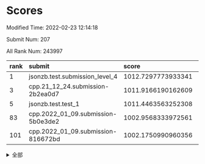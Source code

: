 # Scores

Modified Time: 2022-02-23 12:14:18

Submit Num: 207

All Rank Num: 243997

| rank |               submit               |       score        |       sigma        | pk_num |
| :--- | :--------------------------------- | :----------------- | :----------------- | :----- |
| 1    | jsonzb.test.submission_level_4     | 1012.7297773933341 | 0.7889427041545868 | 4712   |
| 3    | cpp.21_12_24.submission-2b2ea0d7   | 1011.9166190162609 | 0.7925582946532531 | 4710   |
| 5    | jsonzb.test.test_1                 | 1011.4463563252308 | 0.7944667729738711 | 4715   |
| 83   | cpp.2022_01_09.submission-5b0e3de2 | 1002.9568333972561 | 0.7137917140905696 | 4717   |
| 101  | cpp.2022_01_09.submission-816672bd | 1002.1750990960356 | 0.7136097310842067 | 4711   |


<details>
<summary>全部</summary>

| rank |                 submit                 |       score        |       sigma        | pk_num |
| :--- | :------------------------------------- | :----------------- | :----------------- | :----- |
| 1    | jsonzb.test.submission_level_4         | 1012.7297773933341 | 0.7889427041545868 | 4712   |
| 2    | gobigger.level_3.submission_level_3_24 | 1012.0635992764336 | 0.7605817370978359 | 4708   |
| 3    | cpp.21_12_24.submission-2b2ea0d7       | 1011.9166190162609 | 0.7925582946532531 | 4710   |
| 4    | gobigger.level_3.submission_level_3_8  | 1011.5397566897155 | 0.7836542570844944 | 4713   |
| 5    | jsonzb.test.test_1                     | 1011.4463563252308 | 0.7944667729738711 | 4715   |
| 6    | gobigger.level_3.submission_level_3_11 | 1011.4357764029422 | 0.7801182489731512 | 4714   |
| 7    | gobigger.level_3.submission_level_3_32 | 1011.143926886917  | 0.7641498154114758 | 4716   |
| 8    | gobigger.level_3.submission_level_3_13 | 1011.070562544221  | 0.7684085756882135 | 4717   |
| 9    | gobigger.level_3.submission_level_3_20 | 1010.9370826657638 | 0.7720838655534429 | 4713   |
| 10   | gobigger.level_3.submission_level_3_34 | 1010.9036362795522 | 0.7918267318071737 | 4717   |
| 11   | gobigger.level_3.submission_level_3_25 | 1010.8421506449598 | 0.7596619247728045 | 4715   |
| 12   | gobigger.level_3.submission_level_3_5  | 1010.8103342690064 | 0.766452988204708  | 4722   |
| 13   | gobigger.level_3.submission_level_3_3  | 1010.7754845710662 | 0.7392482077423341 | 4714   |
| 14   | gobigger.level_3.submission_level_3_26 | 1010.625313747859  | 0.7620238783266335 | 4716   |
| 15   | gobigger.level_3.submission_level_3_35 | 1010.6026753275686 | 0.7715288306717757 | 4718   |
| 16   | gobigger.level_3.submission_level_3_42 | 1010.5815912203793 | 0.7613572918915957 | 4713   |
| 17   | gobigger.level_3.submission_level_3_48 | 1010.5751316649413 | 0.7810929700811595 | 4718   |
| 18   | gobigger.level_3.submission_level_3_37 | 1010.5705505009748 | 0.7896986126970762 | 4710   |
| 19   | gobigger.level_3.submission_level_3_2  | 1010.3950459130537 | 0.7417677219051084 | 4714   |
| 20   | gobigger.level_3.submission_level_3_6  | 1010.3823405595244 | 0.7632299701609059 | 4715   |
| 21   | gobigger.level_3.submission_level_3_30 | 1010.3536199640802 | 0.8163175239855044 | 4714   |
| 22   | gobigger.level_3.submission_level_3_7  | 1010.3471035487304 | 0.7605189859988295 | 4717   |
| 23   | gobigger.level_3.submission_level_3_45 | 1010.3467325187852 | 0.7401028077403173 | 4716   |
| 24   | gobigger.level_3.submission_level_3_43 | 1010.2934010850317 | 0.759187235022655  | 4718   |
| 25   | gobigger.level_3.submission_level_3_16 | 1010.221158566389  | 0.7391902193559757 | 4716   |
| 26   | gobigger.level_3.submission_level_3_40 | 1010.1795371142118 | 0.753844439746032  | 4720   |
| 27   | gobigger.level_3.submission_level_3_36 | 1010.1380903819097 | 0.7469662496640272 | 4715   |
| 28   | gobigger.level_3.submission_level_3_21 | 1010.1135281305264 | 0.7393632675114353 | 4716   |
| 29   | gobigger.level_3.submission_level_3_14 | 1010.1107115807353 | 0.7639608838914689 | 4718   |
| 30   | gobigger.level_3.submission_level_3_41 | 1010.0000526578508 | 0.7681004494008302 | 4715   |
| 31   | gobigger.level_3.submission_level_3_0  | 1009.9510270044838 | 0.7558520553628607 | 4714   |
| 32   | gobigger.level_3.submission_level_3_15 | 1009.8583143831704 | 0.7539773174657765 | 4717   |
| 33   | gobigger.level_3.submission_level_3_27 | 1009.8335186467075 | 0.7647552554192003 | 4715   |
| 34   | gobigger.level_3.submission_level_3_39 | 1009.815699707204  | 0.7383085474024742 | 4713   |
| 35   | gobigger.level_3.submission_level_3_9  | 1009.8031148753682 | 0.7255398165241597 | 4717   |
| 36   | gobigger.level_3.submission_level_3_18 | 1009.7487829218728 | 0.7908631993783293 | 4714   |
| 37   | gobigger.level_3.submission_level_3_23 | 1009.7133899910095 | 0.7502713531088864 | 4712   |
| 38   | gobigger.level_3.submission_level_3_4  | 1009.7114062976219 | 0.7446200366539144 | 4713   |
| 39   | gobigger.level_3.submission_level_3_19 | 1009.5745007891836 | 0.7524000616632078 | 4712   |
| 40   | gobigger.level_3.submission_level_3_33 | 1009.5518408877668 | 0.7529093946793538 | 4717   |
| 41   | gobigger.level_3.submission_level_3_46 | 1009.5176813467606 | 0.7585883736786891 | 4713   |
| 42   | gobigger.level_3.submission_level_3_22 | 1009.4892719715078 | 0.7556998109780111 | 4715   |
| 43   | gobigger.level_3.submission_level_3_10 | 1009.2859293666312 | 0.7459608275930374 | 4717   |
| 44   | gobigger.level_3.submission_level_3_47 | 1009.2497486079212 | 0.7461063475535952 | 4708   |
| 45   | gobigger.level_3.submission_level_3_1  | 1009.2251483052125 | 0.7484453399708662 | 4712   |
| 46   | gobigger.level_3.submission_level_3_38 | 1009.216113417167  | 0.757287251449548  | 4715   |
| 47   | gobigger.level_3.submission_level_3_28 | 1009.2130463772079 | 0.7519704262463729 | 4715   |
| 48   | gobigger.level_3.submission_level_3_17 | 1009.1732240284316 | 0.746945109634764  | 4714   |
| 49   | gobigger.level_3.submission_level_3_44 | 1009.127944336721  | 0.7469960144276007 | 4718   |
| 50   | gobigger.level_3.submission_level_3_31 | 1008.9277276326694 | 0.7584576166495054 | 4714   |
| 51   | gobigger.level_3.submission_level_3_49 | 1008.7805818449107 | 0.7430597789286966 | 4716   |
| 52   | gobigger.level_3.submission_level_3_29 | 1008.6039991021448 | 0.7507538673028121 | 4711   |
| 53   | gobigger.level_3.submission_level_3_12 | 1008.5487328198997 | 0.7402949142184714 | 4713   |
| 54   | gobigger.level_1.submission_level_1_32 | 1006.0147406781879 | 0.7238736472779539 | 4717   |
| 55   | gobigger.level_1.submission_level_1_13 | 1005.6534913042659 | 0.7142123154770745 | 4718   |
| 56   | gobigger.level_1.submission_level_1_33 | 1004.7945589837386 | 0.7150825351683434 | 4715   |
| 57   | gobigger.level_1.submission_level_1_25 | 1004.1120754288363 | 0.7108983268899504 | 4716   |
| 58   | gobigger.level_1.submission_level_1_28 | 1004.0876747831768 | 0.7183395582888477 | 4709   |
| 59   | gobigger.level_1.submission_level_1_0  | 1003.9762638468075 | 0.7120204277595451 | 4713   |
| 60   | gobigger.level_1.submission_level_1_23 | 1003.9646428208728 | 0.7272742912318853 | 4710   |
| 61   | gobigger.level_1.submission_level_1_46 | 1003.8369804119492 | 0.719740271889341  | 4720   |
| 62   | gobigger.level_1.submission_level_1_44 | 1003.7383561178835 | 0.7156861162441406 | 4716   |
| 63   | gobigger.level_1.submission_level_1_6  | 1003.6936479528498 | 0.7147732632016236 | 4719   |
| 64   | gobigger.level_1.submission_level_1_5  | 1003.6922834289055 | 0.7269245333190619 | 4716   |
| 65   | gobigger.level_1.submission_level_1_27 | 1003.6658399466198 | 0.7116089558345403 | 4710   |
| 66   | gobigger.level_1.submission_level_1_2  | 1003.5999639855764 | 0.7140724630984755 | 4716   |
| 67   | gobigger.level_1.submission_level_1_26 | 1003.5868072945245 | 0.7111563400118014 | 4715   |
| 68   | gobigger.level_1.submission_level_1_24 | 1003.4512224567362 | 0.7215335782605978 | 4714   |
| 69   | gobigger.level_1.submission_level_1_49 | 1003.3944207799393 | 0.7173861444410345 | 4710   |
| 70   | gobigger.level_1.submission_level_1_34 | 1003.3758409861398 | 0.7257864973212411 | 4710   |
| 71   | gobigger.level_1.submission_level_1_20 | 1003.3682029256441 | 0.7282422875297033 | 4721   |
| 72   | gobigger.level_1.submission_level_1_1  | 1003.3559188510734 | 0.716279206661587  | 4716   |
| 73   | gobigger.level_1.submission_level_1_15 | 1003.3363424947036 | 0.7120534488936798 | 4715   |
| 74   | gobigger.level_1.submission_level_1_14 | 1003.3192541779227 | 0.7178252869250836 | 4718   |
| 75   | gobigger.level_1.submission_level_1_4  | 1003.2508409815798 | 0.7147453971008553 | 4712   |
| 76   | gobigger.level_1.submission_level_1_41 | 1003.22793777173   | 0.7200138006587586 | 4718   |
| 77   | gobigger.level_1.submission_level_1_36 | 1003.1629412144714 | 0.7157273798160902 | 4715   |
| 78   | gobigger.level_1.submission_level_1_3  | 1003.1538583954202 | 0.7111763693637487 | 4712   |
| 79   | gobigger.level_1.submission_level_1_39 | 1003.0637469903075 | 0.7206374574917449 | 4712   |
| 80   | gobigger.level_1.submission_level_1_29 | 1003.0609491541347 | 0.7099488959019904 | 4717   |
| 81   | gobigger.level_1.submission_level_1_37 | 1003.0060574863087 | 0.7258149360131699 | 4715   |
| 82   | gobigger.level_1.submission_level_1_7  | 1002.9937975253985 | 0.7163481288284846 | 4710   |
| 83   | cpp.2022_01_09.submission-5b0e3de2     | 1002.9568333972561 | 0.7137917140905696 | 4717   |
| 84   | gobigger.level_1.submission_level_1_22 | 1002.918617206908  | 0.712850064524089  | 4718   |
| 85   | gobigger.level_1.submission_level_1_47 | 1002.8807334601261 | 0.7212948008307446 | 4716   |
| 86   | gobigger.level_1.submission_level_1_11 | 1002.8653112276521 | 0.715716182995259  | 4714   |
| 87   | gobigger.level_1.submission_level_1_38 | 1002.8616483747363 | 0.7126856308393951 | 4714   |
| 88   | gobigger.level_1.submission_level_1_45 | 1002.824822302546  | 0.7142747301932135 | 4711   |
| 89   | gobigger.level_1.submission_level_1_12 | 1002.7621184944832 | 0.707783843255981  | 4711   |
| 90   | gobigger.level_1.submission_level_1_18 | 1002.7428913616494 | 0.7121825596118195 | 4715   |
| 91   | gobigger.level_1.submission_level_1_21 | 1002.7056660240373 | 0.7042184703268444 | 4711   |
| 92   | gobigger.level_1.submission_level_1_31 | 1002.6527831878603 | 0.7187453110829726 | 4713   |
| 93   | gobigger.level_1.submission_level_1_8  | 1002.6380755611085 | 0.703507695117127  | 4715   |
| 94   | gobigger.level_1.submission_level_1_43 | 1002.6341623470378 | 0.7126671292816041 | 4714   |
| 95   | gobigger.level_1.submission_level_1_40 | 1002.5268768790729 | 0.7281559235473692 | 4716   |
| 96   | gobigger.level_1.submission_level_1_19 | 1002.4493271280395 | 0.703360003333018  | 4713   |
| 97   | gobigger.level_1.submission_level_1_35 | 1002.3992987950656 | 0.7173589314330363 | 4715   |
| 98   | gobigger.level_1.submission_level_1_16 | 1002.3317082151766 | 0.7029114292609977 | 4716   |
| 99   | gobigger.level_1.submission_level_1_17 | 1002.3056080405646 | 0.7246046800087382 | 4714   |
| 100  | gobigger.level_1.submission_level_1_48 | 1002.2960362934224 | 0.7086906671684046 | 4719   |
| 101  | cpp.2022_01_09.submission-816672bd     | 1002.1750990960356 | 0.7136097310842067 | 4711   |
| 102  | gobigger.level_1.submission_level_1_9  | 1002.0353730489293 | 0.7114425576327698 | 4716   |
| 103  | gobigger.level_1.submission_level_1_10 | 1002.0325699122749 | 0.7085102547468723 | 4716   |
| 104  | gobigger.level_1.submission_level_1_30 | 1001.935728585702  | 0.7039682326867708 | 4715   |
| 105  | gobigger.level_1.submission_level_1_42 | 1001.6623456088184 | 0.7084464359507714 | 4724   |
| 106  | gobigger.random.submission_random_32   | 996.992155745987   | 0.7068492881123818 | 4715   |
| 107  | gobigger.random.submission_random_41   | 996.9518914697803  | 0.7141466420590779 | 4714   |
| 108  | gobigger.random.submission_random_27   | 996.8688496610382  | 0.7149150724273718 | 4716   |
| 109  | gobigger.random.submission_random_22   | 996.8671357103125  | 0.7093286363020826 | 4723   |
| 110  | gobigger.random.submission_random_14   | 996.8438102442991  | 0.7013832479020009 | 4715   |
| 111  | gobigger.random.submission_random_11   | 996.7914313956081  | 0.698030895521899  | 4718   |
| 112  | gobigger.random.submission_random_45   | 996.7893160391079  | 0.711840209486575  | 4714   |
| 113  | gobigger.random.submission_random_19   | 996.7632140906401  | 0.7027989985887285 | 4721   |
| 114  | gobigger.random.submission_random_12   | 996.7398267849887  | 0.7219589071140408 | 4717   |
| 115  | gobigger.random.submission_random_16   | 996.6961002753882  | 0.6990223689762396 | 4713   |
| 116  | gobigger.random.submission_random_38   | 996.6951733403566  | 0.7189391909676058 | 4712   |
| 117  | gobigger.random.submission_random_42   | 996.6557832276873  | 0.702191675016986  | 4713   |
| 118  | gobigger.random.submission_random_1    | 996.6538237299759  | 0.7163977265492069 | 4718   |
| 119  | gobigger.random.submission_random_5    | 996.5396012172241  | 0.7035382722486092 | 4713   |
| 120  | gobigger.random.submission_random_30   | 996.5242609998252  | 0.7035399430560711 | 4709   |
| 121  | gobigger.random.submission_random_43   | 996.4560624240873  | 0.7060032117023504 | 4719   |
| 122  | gobigger.random.submission_random_17   | 996.4054806853524  | 0.6952552376023191 | 4716   |
| 123  | gobigger.random.submission_random_34   | 996.2914300625506  | 0.7127792537348445 | 4714   |
| 124  | gobigger.random.submission_random_10   | 996.29134346721    | 0.7043003441574389 | 4714   |
| 125  | gobigger.random.submission_random_47   | 996.2821178086128  | 0.7031419609387278 | 4716   |
| 126  | gobigger.random.submission_random_8    | 996.2819349373929  | 0.7148877970452769 | 4715   |
| 127  | gobigger.random.submission_random_37   | 996.2663866557228  | 0.6995118127030278 | 4714   |
| 128  | gobigger.random.submission_random_23   | 996.1260722722672  | 0.701884855439616  | 4718   |
| 129  | gobigger.random.submission_random_2    | 996.1062684088831  | 0.6955516183190753 | 4715   |
| 130  | gobigger.random.submission_random_46   | 995.9768851495527  | 0.7155584210218644 | 4717   |
| 131  | gobigger.random.submission_random_24   | 995.9693826989125  | 0.7118707996727233 | 4714   |
| 132  | gobigger.random.submission_random_21   | 995.9064894969989  | 0.7105283933827906 | 4712   |
| 133  | gobigger.random.submission_random_7    | 995.8889314340365  | 0.7144162779599379 | 4713   |
| 134  | gobigger.random.submission_random_25   | 995.8430927191572  | 0.716668467766546  | 4720   |
| 135  | gobigger.random.submission_random_4    | 995.8149590940117  | 0.7087703983457141 | 4711   |
| 136  | gobigger.random.submission_random_9    | 995.7785753345825  | 0.7075921875708011 | 4715   |
| 137  | gobigger.random.submission_random_28   | 995.763836702383   | 0.7019148720435098 | 4715   |
| 138  | gobigger.random.submission_random_40   | 995.6910173323594  | 0.7177601592905942 | 4716   |
| 139  | gobigger.random.submission_random_20   | 995.6301184079042  | 0.7167020224522617 | 4715   |
| 140  | gobigger.random.submission_random_0    | 995.5353146295375  | 0.7289091491813905 | 4715   |
| 141  | gobigger.random.submission_random_18   | 995.5150325195748  | 0.7026280066871944 | 4716   |
| 142  | gobigger.random.submission_random_3    | 995.4858669179213  | 0.7269313757311431 | 4712   |
| 143  | gobigger.random.submission_random_13   | 995.4773690249309  | 0.7179298303157559 | 4716   |
| 144  | gobigger.random.submission_random_36   | 995.3824150155342  | 0.7121247791517961 | 4717   |
| 145  | gobigger.random.submission_random_44   | 995.3479732528655  | 0.7228084199518342 | 4718   |
| 146  | gobigger.random.submission_random_48   | 995.2743742778779  | 0.7046685158922905 | 4721   |
| 147  | gobigger.random.submission_random_6    | 995.2595028115418  | 0.7067102185801107 | 4715   |
| 148  | gobigger.random.submission_random_31   | 995.2539206254893  | 0.6955509334311918 | 4717   |
| 149  | gobigger.random.submission_random_35   | 995.2416897060905  | 0.7199706430076048 | 4717   |
| 150  | gobigger.random.submission_random_39   | 995.1205879712226  | 0.7105092308901274 | 4713   |
| 151  | gobigger.random.submission_random_33   | 995.0700695918039  | 0.7077035757230806 | 4719   |
| 152  | gobigger.random.submission_random_49   | 994.9643618155213  | 0.7194067152348104 | 4709   |
| 153  | gobigger.random.submission_random_29   | 994.8635349467401  | 0.7089018458859118 | 4715   |
| 154  | gobigger.random.submission_random_15   | 994.8023292596365  | 0.7125795191486988 | 4715   |
| 155  | gobigger.random.submission_random_26   | 994.6602242491363  | 0.7133857695912561 | 4718   |
| 156  | gobigger.level_2.submission_level_2_9  | 994.4186331123607  | 0.7232531689209661 | 4719   |
| 157  | gobigger.level_2.submission_level_2_21 | 993.8844964838717  | 0.7248649042778555 | 4719   |
| 158  | gobigger.level_2.submission_level_2_33 | 993.8678967114674  | 0.7306537140703107 | 4710   |
| 159  | gobigger.level_2.submission_level_2_15 | 993.7873400268501  | 0.7350678056664002 | 4718   |
| 160  | gobigger.level_2.submission_level_2_25 | 993.4075460536963  | 0.730285415898595  | 4717   |
| 161  | gobigger.level_2.submission_level_2_48 | 993.3412285155727  | 0.7312945961351999 | 4717   |
| 162  | gobigger.level_2.submission_level_2_29 | 993.2629116390295  | 0.7331214499904518 | 4714   |
| 163  | gobigger.level_2.submission_level_2_22 | 993.1911045511038  | 0.7366126427994684 | 4715   |
| 164  | gobigger.level_2.submission_level_2_41 | 993.1196871179561  | 0.7333449746585492 | 4708   |
| 165  | gobigger.level_2.submission_level_2_47 | 993.003160776234   | 0.7363214394306796 | 4715   |
| 166  | gobigger.level_2.submission_level_2_10 | 992.9854067411688  | 0.7405492175124128 | 4714   |
| 167  | gobigger.level_2.submission_level_2_32 | 992.9483374118863  | 0.7372228307406622 | 4713   |
| 168  | gobigger.level_2.submission_level_2_0  | 992.9427430063021  | 0.7262538051178086 | 4716   |
| 169  | gobigger.level_2.submission_level_2_37 | 992.7919260921351  | 0.7319252681183754 | 4713   |
| 170  | gobigger.level_2.submission_level_2_27 | 992.7820899520757  | 0.7462196994640602 | 4713   |
| 171  | gobigger.level_2.submission_level_2_6  | 992.7808435217261  | 0.7377464564988843 | 4717   |
| 172  | gobigger.level_2.submission_level_2_3  | 992.7326585549516  | 0.7480194544036147 | 4714   |
| 173  | gobigger.level_2.submission_level_2_36 | 992.7140826866289  | 0.7370779935135697 | 4717   |
| 174  | gobigger.level_2.submission_level_2_1  | 992.5508031269796  | 0.7185380555717487 | 4714   |
| 175  | gobigger.level_2.submission_level_2_4  | 992.5506366108938  | 0.7390311559098494 | 4710   |
| 176  | gobigger.level_2.submission_level_2_5  | 992.4437098031616  | 0.7449167298023424 | 4715   |
| 177  | gobigger.level_2.submission_level_2_31 | 992.4194026494188  | 0.7292110338703395 | 4715   |
| 178  | gobigger.level_2.submission_level_2_16 | 992.3611114999877  | 0.7317172084438447 | 4715   |
| 179  | gobigger.level_2.submission_level_2_43 | 992.2839726403855  | 0.7423617679360661 | 4712   |
| 180  | gobigger.level_2.submission_level_2_49 | 992.2380382517167  | 0.7430594130077988 | 4716   |
| 181  | gobigger.level_2.submission_level_2_8  | 992.1564083278603  | 0.7446132204077107 | 4716   |
| 182  | gobigger.level_2.submission_level_2_11 | 992.1027847820334  | 0.7524017488255968 | 4718   |
| 183  | gobigger.level_2.submission_level_2_12 | 991.9320451584186  | 0.7580074612396632 | 4715   |
| 184  | gobigger.level_2.submission_level_2_7  | 991.9242572105094  | 0.7463809935648305 | 4716   |
| 185  | gobigger.level_2.submission_level_2_42 | 991.7763571038427  | 0.7427811925692219 | 4715   |
| 186  | gobigger.level_2.submission_level_2_40 | 991.7317208260109  | 0.7621770952429846 | 4718   |
| 187  | gobigger.level_2.submission_level_2_13 | 991.7205537634725  | 0.7366491330928275 | 4712   |
| 188  | gobigger.level_2.submission_level_2_44 | 991.715620820533   | 0.7387400610678152 | 4716   |
| 189  | gobigger.level_2.submission_level_2_46 | 991.6575346562923  | 0.7493526219660174 | 4721   |
| 190  | gobigger.level_2.submission_level_2_35 | 991.5970407573038  | 0.7418978787410259 | 4714   |
| 191  | gobigger.level_2.submission_level_2_24 | 991.5824750845461  | 0.7594648489246187 | 4714   |
| 192  | gobigger.level_2.submission_level_2_45 | 991.5478113766245  | 0.738277601178342  | 4713   |
| 193  | gobigger.level_2.submission_level_2_23 | 991.5123753394505  | 0.7559592776472721 | 4713   |
| 194  | gobigger.level_2.submission_level_2_14 | 991.4799432114671  | 0.7401259051045095 | 4716   |
| 195  | gobigger.level_2.submission_level_2_20 | 991.3986157106846  | 0.7578500812887232 | 4716   |
| 196  | gobigger.level_2.submission_level_2_28 | 991.3586955061357  | 0.7483953435237615 | 4712   |
| 197  | gobigger.level_2.submission_level_2_34 | 991.3556124680874  | 0.7470479285103814 | 4716   |
| 198  | gobigger.level_2.submission_level_2_17 | 991.3301356890603  | 0.7369848755491075 | 4710   |
| 199  | gobigger.level_2.submission_level_2_19 | 991.2137145185554  | 0.7514550220453899 | 4713   |
| 200  | gobigger.level_2.submission_level_2_26 | 991.1963660226218  | 0.7814463419640514 | 4714   |
| 201  | gobigger.level_2.submission_level_2_2  | 991.1511776893497  | 0.7768763699414218 | 4714   |
| 202  | gobigger.level_2.submission_level_2_30 | 990.8866331296745  | 0.7639279551045799 | 4716   |
| 203  | gobigger.level_2.submission_level_2_18 | 990.7223266543954  | 0.7443755544667593 | 4714   |
| 204  | gobigger.level_2.submission_level_2_38 | 990.4411701109804  | 0.7572616224954805 | 4712   |
| 205  | gobigger.level_2.submission_level_2_39 | 990.3533081704088  | 0.7649217668749893 | 4717   |
| 206  | gobigger.none.submission_none_0        | 977.1131967963584  | 1.3000400924947133 | 4716   |
| 207  | gobigger.none.submission_none_1        | 976.1871974520634  | 1.4462299589799192 | 4716   |

</details>